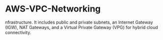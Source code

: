 # AWS-VPC-Networking
nfrastructure. It includes public and private subnets, an Internet Gateway (IGW), NAT Gateways, and a Virtual Private Gateway (VPG) for hybrid cloud connectivity. 
